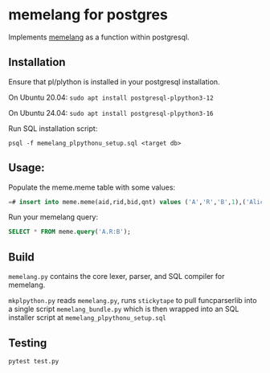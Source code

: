 # memelang for postgres

Implements [memelang](https://memelang.net/) as a function within postgresql.

## Installation

Ensure that pl/plython is installed in your postgresql installation.

On Ubuntu 20.04: `sudo apt install postgresql-plpython3-12`

On Ubuntu 24.04: `sudo apt install postgresql-plpython3-16`

Run SQL installation script:

`psql -f memelang_plpythonu_setup.sql <target db>`

## Usage:

Populate the meme.meme table with some values:

```SQL
=# insert into meme.meme(aid,rid,bid,qnt) values ('A','R','B',1),('Alice','uncle','Bob',1);
```

Run your memelang query:

```SQL
SELECT * FROM meme.query('A.R:B');
```

## Build

`memelang.py` contains the core lexer, parser, and SQL compiler for memelang.

`mkplpython.py` reads `memelang.py`, runs `stickytape` to pull funcparserlib into a single script `memelang_bundle.py` which is then wrapped into an SQL installer script at `memelang_plpythonu_setup.sql`

## Testing

`pytest test.py`